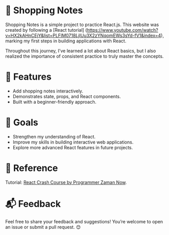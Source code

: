 # 🛒 Shopping Notes
Shopping Notes is a simple project to practice React.js. This website was created by following a [React tutorial] (https://www.youtube.com/watch?v=HX2kAHnCEjY&list=PLFIM0718LjIUu3X2zYNqomEWs3sYd-fV1&index=4), marking my first steps in building applications with React.

Throughout this journey, I’ve learned a lot about React basics, but I also realized the importance of consistent practice to truly master the concepts.

# 🌟 Features
- Add shopping notes interactively.
- Demonstrates state, props, and React components.
- Built with a beginner-friendly approach.

# 🎯 Goals
- Strengthen my understanding of React.
- Improve my skills in building interactive web applications.
- Explore more advanced React features in future projects.

# 🎥 Reference
Tutorial: [React Crash Course by Programmer Zaman Now](https://www.youtube.com/watch?v=HX2kAHnCEjY&list=PLFIM0718LjIUu3X2zYNqomEWs3sYd-fV1&index=4).

# 📬 Feedback
Feel free to share your feedback and suggestions! You’re welcome to open an issue or submit a pull request. 😊
